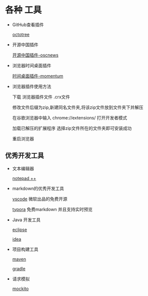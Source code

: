 # 各种 工具

- GitHub查看插件

    [octotree](https://github.com/ovity/octotree)
   
- 开源中国插件

    [开源中国插件-oscnews](https://github.com/jaywcjlove/oscnews/releases)

- 浏览器时间桌面插件

    [时间桌面插件-momentum](https://momentumdash.com/)

- 浏览器插件使用方法

    下载 浏览器插件文件  .crx文件

    修改文件后缀为zip,新建同名文件夹,将该zip文件放到文件夹下并解压

    在谷歌浏览器中输入  chrome://extensions/ 打开开发者模式 

    加载已解压的扩展程序 选择zip文件所在的文件夹即可安装成功

    重启浏览器

## 优秀开发工具

- 文本编辑器

    [notepad ++ ](https://notepad-plus-plus.org/)


- markdown的优秀开发工具

    [vscode](https://code.visualstudio.com/) 微软出品的免费开源

    [typora](https://typora.io/)  免费markdown 并且支持实时预览

- Java 开发工具

    [eclipse](https://www.eclipse.org/)

    [idea](http://www.jetbrains.com/idea/)

- 项目构建工具

    [maven](http://maven.apache.org/)

    [gradle](https://gradle.org)

- 请求模拟

    [mockito](https://github.com/mockito/mockito)